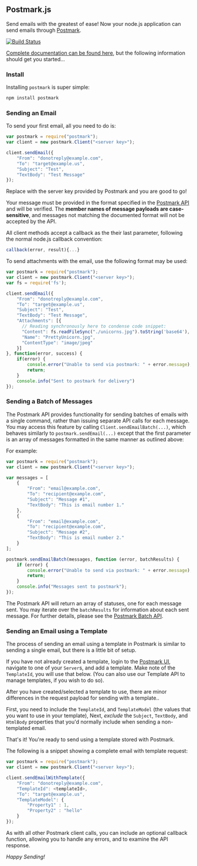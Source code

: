 ## Postmark.js

Send emails with the greatest of ease! Now your node.js application can send emails through [Postmark](http://www.postmarkapp.com).

[![Build Status](https://travis-ci.org/wildbit/postmark.js.svg?branch=master)](https://travis-ci.org/wildbit/postmark.js)

[Complete documentation can be found here](https://wildbit.github.io/postmark.js/), but the following information should get you started...

### Install

Installing `postmark` is super simple:

```bash
npm install postmark
```

### Sending an Email

To send your first email, all you need to do is:

```javascript
var postmark = require("postmark");
var client = new postmark.Client("<server key>");

client.sendEmail({
    "From": "donotreply@example.com", 
    "To": "target@example.us", 
    "Subject": "Test", 
    "TextBody": "Test Message"
});
```

Replace <server key> with the server key provided by Postmark and you are good to go!

Your message must be provided in the format specified in the [Postmark API](http://developer.postmarkapp.com/developer-build.html#message-format) and will be verified. The **member names of 
message payloads are case-sensitive**, and messages not matching the documented format will not
be accepted by the API.

All client methods accept a callback as the their last parameter, following the normal node.js callback 
convention: 

```javascript
callback(error, result){...} 
```

To send attachments with the email, use the following format may be used:

```javascript
var postmark = require("postmark");
var client = new postmark.Client("<server key>");
var fs = require('fs');

client.sendEmail({
    "From": "donotreply@example.com", 
    "To": "target@example.us", 
    "Subject": "Test", 
    "TextBody": "Test Message",
    "Attachments": [{
      // Reading synchronously here to condense code snippet:
      "Content": fs.readFileSync("./unicorns.jpg").toString('base64'),
      "Name": "PrettyUnicorn.jpg",
      "ContentType": "image/jpeg"
    }]
}, function(error, success) {
    if(error) {
        console.error("Unable to send via postmark: " + error.message);
        return;
    }
    console.info("Sent to postmark for delivery")
});
```

### Sending a Batch of Messages

The Postmark API provides functionality for sending batches of emails with a single command, rather than issuing separate API calls for each message. You may access this feature by calling `Client.sendEmailBatch(...)`, which behaves similarly to `postmark.sendEmail(...)` except that the first parameter is an array of messages formatted in the same manner as outlined above:

For example:

```javascript
var postmark = require("postmark");
var client = new postmark.Client("<server key>");

var messages = [
    {
        "From": "email@example.com",
        "To": "recipient@example.com",
        "Subject": "Message #1",
        "TextBody": "This is email number 1."
    },
    {
        "From": "email@example.com",
        "To": "recipient@example.com",
        "Subject": "Message #2",
        "TextBody": "This is email number 2."
    }
];

postmark.sendEmailBatch(messages, function (error, batchResults) {
    if (error) {
        console.error("Unable to send via postmark: " + error.message);
        return;
    }
    console.info("Messages sent to postmark");
});
```

The Postmark API will return an array of statuses, one for each message sent. You may iterate over the `batchResults` for information about each sent message. For further details, please see the [Postmark Batch API](http://developer.postmarkapp.com/developer-build.html#batching-messages).

### Sending an Email using a Template

The process of sending an email using a template in Postmark is similar to sending a single email, but there is a little bit of setup.

If you have not already created a template, login to the [Postmark UI](https://postmarkapp.com), navigate to one of your `Server`s, and add a template. Make note of the `TemplateId`, you will use that below. (You can also use our Template API to manage templates, if you wish to do so).

After you have created/selected a template to use, there are minor differences in the request payload for sending with a template..

First, you need to include the `TemplateId`, and `TemplateModel` (the values that you want to use in your template), 
Next, *exclude* the `Subject`, `TextBody`, and `HtmlBody` properties that you'd normally include when sending a non-templated email. 

That's it! You're ready to send using a template stored with Postmark.

The following is a snippet showing a complete email with template request:

```javascript
var postmark = require("postmark");
var client = new postmark.Client("<server key>");

client.sendEmailWithTemplate({
    "From": "donotreply@example.com", 
    "TemplateId": <templateId>,
    "To": "target@example.us", 
    "TemplateModel": {
        "Property1" : 1,
        "Property2" : "hello"
    }
});
```

As with all other Postmark client calls, you can include an optional callback function, allowing you to handle any errors, and to examine the API response.

*Happy Sending!*
